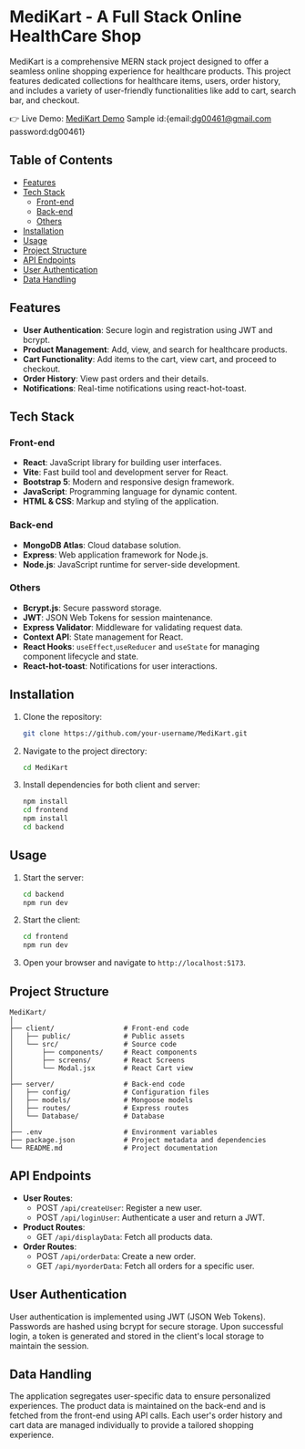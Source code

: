 # MediKart - A Full Stack Online HealthCare Shop

MediKart is a comprehensive MERN stack project designed to offer a seamless online shopping experience for healthcare products. This project features dedicated collections for healthcare items, users, order history, and includes a variety of user-friendly functionalities like add to cart, search bar, and checkout.

👉 Live Demo: <a href='https://medikartwebsite.vercel.app/'>MediKart Demo</a> Sample id:{email:dg00461@gmail.com password:dg00461}

## Table of Contents
- [Features](#features)
- [Tech Stack](#tech-stack)
  - [Front-end](#front-end)
  - [Back-end](#back-end)
  - [Others](#others)
- [Installation](#installation)
- [Usage](#usage)
- [Project Structure](#project-structure)
- [API Endpoints](#api-endpoints)
- [User Authentication](#user-authentication)
- [Data Handling](#data-handling)


## Features
- **User Authentication**: Secure login and registration using JWT and bcrypt.
- **Product Management**: Add, view, and search for healthcare products.
- **Cart Functionality**: Add items to the cart, view cart, and proceed to checkout.
- **Order History**: View past orders and their details.
- **Notifications**: Real-time notifications using react-hot-toast.

## Tech Stack

### Front-end
- **React**: JavaScript library for building user interfaces.
- **Vite**: Fast build tool and development server for React.
- **Bootstrap 5**: Modern and responsive design framework.
- **JavaScript**: Programming language for dynamic content.
- **HTML & CSS**: Markup and styling of the application.

### Back-end
- **MongoDB Atlas**: Cloud database solution.
- **Express**: Web application framework for Node.js.
- **Node.js**: JavaScript runtime for server-side development.

### Others
- **Bcrypt.js**: Secure password storage.
- **JWT**: JSON Web Tokens for session maintenance.
- **Express Validator**: Middleware for validating request data.
- **Context API**: State management for React.
- **React Hooks**: `useEffect`,`useReducer` and `useState` for managing component lifecycle and state.
- **React-hot-toast**: Notifications for user interactions.

## Installation
1. Clone the repository:
   ```bash
   git clone https://github.com/your-username/MediKart.git
   ```
2. Navigate to the project directory:
   ```bash
   cd MediKart
   ```
3. Install dependencies for both client and server:
   ```bash
   npm install
   cd frontend
   npm install
   cd backend
   ```

## Usage
1. Start the server:
   ```bash
   cd backend
   npm run dev
   ```
2. Start the client:
   ```bash
   cd frontend
   npm run dev
   ```
3. Open your browser and navigate to `http://localhost:5173`.

## Project Structure
```
MediKart/
│
├── client/                 # Front-end code
│   ├── public/             # Public assets
│   └── src/                # Source code
│       ├── components/     # React components
│       ├── screens/        # React Screens
│       └── Modal.jsx       # React Cart view
│
├── server/                 # Back-end code
│   ├── config/             # Configuration files
│   ├── models/             # Mongoose models
│   ├── routes/             # Express routes
│   └── Database/           # Database
│
├── .env                    # Environment variables
├── package.json            # Project metadata and dependencies
└── README.md               # Project documentation
```

## API Endpoints
- **User Routes**:
  - POST `/api/createUser`: Register a new user.
  - POST `/api/loginUser`: Authenticate a user and return a JWT.
- **Product Routes**:
  - GET `/api/displayData`: Fetch all products data.
- **Order Routes**:
  - POST `/api/orderData`: Create a new order.
  - GET `/api/myorderData`: Fetch all orders for a specific user.

## User Authentication
User authentication is implemented using JWT (JSON Web Tokens). Passwords are hashed using bcrypt for secure storage. Upon successful login, a token is generated and stored in the client's local storage to maintain the session.

## Data Handling

The application segregates user-specific data to ensure personalized experiences. The product data is maintained on the back-end and is fetched from the front-end using API calls. Each user's order history and cart data are managed individually to provide a tailored shopping experience.

